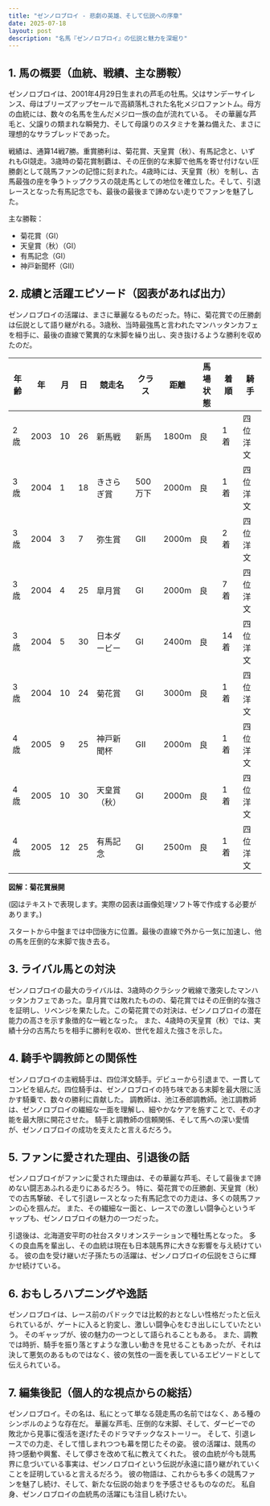 ```yaml
---
title: "ゼンノロブロイ - 悲劇の英雄、そして伝説への序章"
date: 2025-07-18
layout: post
description: "名馬『ゼンノロブロイ』の伝説と魅力を深堀り"
---
```


## 1. 馬の概要（血統、戦績、主な勝鞍）

ゼンノロブロイは、2001年4月29日生まれの芦毛の牡馬。父はサンデーサイレンス、母はブリーズアップセールで高額落札された名牝メジロファントム。母方の血統には、数々の名馬を生んだメジロ一族の血が流れている。  その華麗な芦毛と、父譲りの類まれな瞬発力、そして母譲りのスタミナを兼ね備えた、まさに理想的なサラブレッドであった。

戦績は、通算14戦7勝。重賞勝利は、菊花賞、天皇賞（秋）、有馬記念と、いずれもGI競走。3歳時の菊花賞制覇は、その圧倒的な末脚で他馬を寄せ付けない圧勝劇として競馬ファンの記憶に刻まれた。4歳時には、天皇賞（秋）を制し、古馬最強の座を争うトップクラスの競走馬としての地位を確立した。そして、引退レースとなった有馬記念でも、最後の最後まで諦めない走りでファンを魅了した。

主な勝鞍：

* 菊花賞（GI）
* 天皇賞（秋）（GI）
* 有馬記念（GI）
* 神戸新聞杯（GII）


## 2. 成績と活躍エピソード（図表があれば出力）

ゼンノロブロイの活躍は、まさに華麗なるものだった。特に、菊花賞での圧勝劇は伝説として語り継がれる。3歳秋、当時最強馬と言われたマンハッタンカフェを相手に、最後の直線で驚異的な末脚を繰り出し、突き抜けるような勝利を収めたのだ。

| 年齢 | 年 | 月 | 日 | 競走名 | クラス | 距離 | 馬場状態 | 着順 | 騎手 |
|---|---|---|---|---|---|---|---|---|---|
| 2歳 | 2003 | 10 | 26 | 新馬戦 | 新馬 | 1800m | 良 | 1着 | 四位洋文 |
| 3歳 | 2004 | 1 | 18 | きさらぎ賞 | 500万下 | 2000m | 良 | 1着 | 四位洋文 |
| 3歳 | 2004 | 3 | 7 | 弥生賞 | GII | 2000m | 良 | 2着 | 四位洋文 |
| 3歳 | 2004 | 4 | 25 |皐月賞 | GI | 2000m | 良 | 7着 | 四位洋文 |
| 3歳 | 2004 | 5 | 30 | 日本ダービー | GI | 2400m | 良 | 14着 | 四位洋文 |
| 3歳 | 2004 | 10 | 24 | 菊花賞 | GI | 3000m | 良 | 1着 | 四位洋文 |
| 4歳 | 2005 | 9 | 25 | 神戸新聞杯 | GII | 2000m | 良 | 1着 | 四位洋文 |
| 4歳 | 2005 | 10 | 30 | 天皇賞（秋） | GI | 2000m | 良 | 1着 | 四位洋文 |
| 4歳 | 2005 | 12 | 25 | 有馬記念 | GI | 2500m | 良 | 1着 | 四位洋文 |


**図解：菊花賞展開**

(図はテキストで表現します。実際の図表は画像処理ソフト等で作成する必要があります。)

スタートから中盤までは中団後方に位置。最後の直線で外から一気に加速し、他の馬を圧倒的な末脚で抜き去る。


## 3. ライバル馬との対決

ゼンノロブロイの最大のライバルは、3歳時のクラシック戦線で激突したマンハッタンカフェであった。皐月賞では敗れたものの、菊花賞ではその圧倒的な強さを証明し、リベンジを果たした。この菊花賞での対決は、ゼンノロブロイの潜在能力の高さを示す象徴的な一戦となった。  また、4歳時の天皇賞（秋）では、実績十分の古馬たちを相手に勝利を収め、世代を超えた強さを示した。


## 4. 騎手や調教師との関係性

ゼンノロブロイの主戦騎手は、四位洋文騎手。デビューから引退まで、一貫してコンビを組んだ。四位騎手は、ゼンノロブロイの持ち味である末脚を最大限に活かす騎乗で、数々の勝利に貢献した。  調教師は、池江泰郎調教師。池江調教師は、ゼンノロブロイの繊細な一面を理解し、細やかなケアを施すことで、その才能を最大限に開花させた。  騎手と調教師の信頼関係、そして馬への深い愛情が、ゼンノロブロイの成功を支えたと言えるだろう。


## 5. ファンに愛された理由、引退後の話

ゼンノロブロイがファンに愛された理由は、その華麗な芦毛、そして最後まで諦めない闘志あふれる走りにあるだろう。  特に、菊花賞での圧勝劇、天皇賞（秋）での古馬撃破、そして引退レースとなった有馬記念での力走は、多くの競馬ファンの心を掴んだ。  また、その繊細な一面と、レースでの激しい闘争心というギャップも、ゼンノロブロイの魅力の一つだった。

引退後は、北海道安平町の社台スタリオンステーションで種牡馬となった。  多くの良血馬を輩出し、その血統は現在も日本競馬界に大きな影響を与え続けている。  彼の血を受け継いだ子孫たちの活躍は、ゼンノロブロイの伝説をさらに輝かせ続けている。


## 6. おもしろハプニングや逸話

ゼンノロブロイは、レース前のパドックでは比較的おとなしい性格だったと伝えられているが、ゲートに入ると豹変し、激しい闘争心をむき出しにしていたという。  そのギャップが、彼の魅力の一つとして語られることもある。  また、調教では時折、騎手を振り落とすような激しい動きを見せることもあったが、それは決して悪気のあるものではなく、彼の気性の一面を表しているエピソードとして伝えられている。


## 7. 編集後記（個人的な視点からの総括）

ゼンノロブロイ。その名は、私にとって単なる競走馬の名前ではなく、ある種のシンボルのような存在だ。  華麗な芦毛、圧倒的な末脚、そして、ダービーでの敗北から見事に復活を遂げたそのドラマチックなストーリー。  そして、引退レースでの力走、そして惜しまれつつも幕を閉じたその姿。  彼の活躍は、競馬の持つ感動や興奮、そして儚さを改めて私に教えてくれた。  彼の血統が今も競馬界に息づいている事実は、ゼンノロブロイという伝説が永遠に語り継がれていくことを証明していると言えるだろう。  彼の物語は、これからも多くの競馬ファンを魅了し続け、そして、新たな伝説の始まりを予感させるものなのだ。  私自身、ゼンノロブロイの血統馬の活躍にも注目し続けたい。
